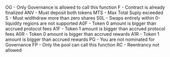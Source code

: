 OG - Only Governance is allowed to call this function
F - Contract is already finalized
ANV - Must deposit both tokens
MTS - Max Total Suply exceeded
S - Must widthdraw more than zero shares
S0L - Swaps entirely within 0-liquidity regions are not supported
A0F - Token 0 amount is bigger than accrued protocol fees
A1F - Token 1 amount is bigger than accrued protocol fees
A0R - Token 0 amount is bigger than accrued rewards
A1R - Token 1 amount is bigger than accrued rewards
PG - You are not nominated for Governance
FP - Only the pool can call this function
RC - Reentrancy not allowed
